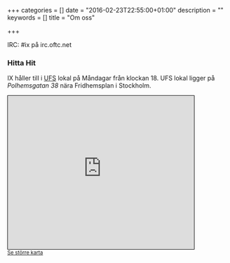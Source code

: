 +++
categories = []
date = "2016-02-23T22:55:00+01:00"
description = ""
keywords = []
title = "Om oss"

+++

IRC: #ix på irc.oftc.net

### Hitta Hit
IX håller till i [UFS](http://ufs.se/) lokal på Måndagar från klockan 18. UFS lokal ligger på *Polhemsgatan 38* nära Fridhemsplan i Stockholm.

<iframe width="425" height="350" frameborder="0" scrolling="no" marginheight="0" marginwidth="0" src="http://www.openstreetmap.org/export/embed.html?bbox=18.025871515274048%2C59.32980197428491%2C18.05054783821106%2C59.33683370733963&amp;layer=mapnik&amp;marker=59.333318022731746%2C18.038209676742554" style="border: 1px solid black"></iframe>
<br/>
<small><a href="http://www.openstreetmap.org/?mlat=59.33332&amp;mlon=18.03821#map=17/59.33332/18.03821">Se större karta</a></small>
